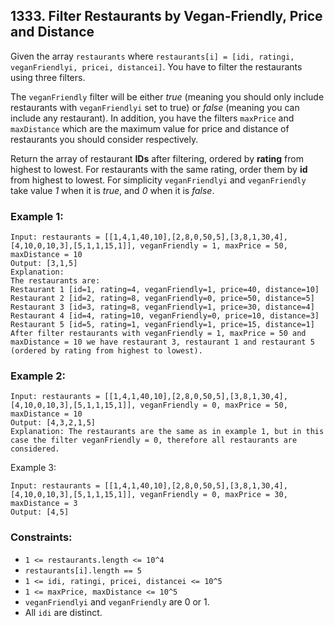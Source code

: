 ## 1333. Filter Restaurants by Vegan-Friendly, Price and Distance

Given the array ```restaurants``` where ```restaurants[i] = [idi, ratingi, veganFriendlyi, pricei, distancei]```. You have to filter the restaurants using three filters.

The ```veganFriendly``` filter will be either *true* (meaning you should only include restaurants with ```veganFriendlyi``` set to true) or *false* (meaning you can include any restaurant). In addition, you have the filters ```maxPrice``` and ```maxDistance``` which are the maximum value for price and distance of restaurants you should consider respectively.

Return the array of restaurant **IDs** after filtering, ordered by **rating** from highest to lowest. For restaurants with the same rating, order them by **id** from highest to lowest. For simplicity ```veganFriendlyi``` and ```veganFriendly``` take value *1* when it is *true*, and *0* when it is *false*.

### Example 1:
```
Input: restaurants = [[1,4,1,40,10],[2,8,0,50,5],[3,8,1,30,4],[4,10,0,10,3],[5,1,1,15,1]], veganFriendly = 1, maxPrice = 50, maxDistance = 10
Output: [3,1,5]
Explanation:
The restaurants are:
Restaurant 1 [id=1, rating=4, veganFriendly=1, price=40, distance=10]
Restaurant 2 [id=2, rating=8, veganFriendly=0, price=50, distance=5]
Restaurant 3 [id=3, rating=8, veganFriendly=1, price=30, distance=4]
Restaurant 4 [id=4, rating=10, veganFriendly=0, price=10, distance=3]
Restaurant 5 [id=5, rating=1, veganFriendly=1, price=15, distance=1]
After filter restaurants with veganFriendly = 1, maxPrice = 50 and maxDistance = 10 we have restaurant 3, restaurant 1 and restaurant 5 (ordered by rating from highest to lowest).
```
### Example 2:
```
Input: restaurants = [[1,4,1,40,10],[2,8,0,50,5],[3,8,1,30,4],[4,10,0,10,3],[5,1,1,15,1]], veganFriendly = 0, maxPrice = 50, maxDistance = 10
Output: [4,3,2,1,5]
Explanation: The restaurants are the same as in example 1, but in this case the filter veganFriendly = 0, therefore all restaurants are considered.
```
Example 3:
```
Input: restaurants = [[1,4,1,40,10],[2,8,0,50,5],[3,8,1,30,4],[4,10,0,10,3],[5,1,1,15,1]], veganFriendly = 0, maxPrice = 30, maxDistance = 3
Output: [4,5]
```

### Constraints:

* ```1 <= restaurants.length <= 10^4```
* ```restaurants[i].length == 5```
* ```1 <= idi, ratingi, pricei, distancei <= 10^5```
* ```1 <= maxPrice, maxDistance <= 10^5```
* ```veganFriendlyi``` and ```veganFriendly``` are 0 or 1.
* All ```idi``` are distinct.